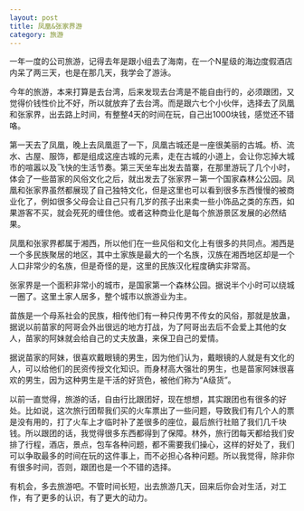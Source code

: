 ```yaml
---
layout: post
title: 凤凰&张家界游
category: 旅游
---
```


一年一度的公司旅游，记得去年是跟小组去了海南，在一个N星级的海边度假酒店内呆了两三天，也是在那几天，我学会了游泳。

今年的旅游，本来打算是去台湾，后来发现去台湾是不能自由行的，必须跟团，又觉得价钱性价比不好，所以就放弃了去台湾。而是跟六七个小伙伴，选择去了凤凰和张家界，出去路上时间，有整整4天的时间在玩，自己出1000块钱，感觉还不错咯。

第一天去了凤凰，晚上去凤凰逛了一下，凤凰古城还是一座很美丽的古城。桥、流水、古屋、服饰，都是组成这座古城的元素，走在古城的小道上，会让你忘掉大城市的喧嚣以及飞快的生活节奏。第三天坐车出发去苗寨，在那里游玩了几个小时，体会了一些苗家的风俗文化之后，就出发去了张家界－第一个国家森林公公园。凤凰和张家界虽然都展现了自己独特文化，但是这里也可以看到很多东西慢慢的被商业化了，例如很多父母会让自己只有几岁的孩子出来卖一些小饰品之类的东西，如果游客不买，就会死死的缠住他。或者这种商业化是每个旅游景区发展的必然结果。

凤凰和张家界都属于湘西，所以他们在一些风俗和文化上有很多的共同点。湘西是一个多民族聚居的地区，其中土家族是最大的一个名族，汉族在湘西地区却是一个人口非常少的名族，但是奇怪的是，这里的民族汉化程度确实非常高。

张家界是一个面积非常小的城市，是国家第一个森林公园。据说半个小时可以绕城一圈了。这里土家人居多，整个城市以旅游业为主。

苗族是一个母系社会的民族，相传他们有一种只传男不传女的风俗，那就是放蛊，据说以前苗家的阿哥会外出很远的地方打战，为了阿哥出去后不会爱上其他的女人，苗家的阿妹就会给自己的丈夫放蛊，来保卫自己的爱情。

据说苗家的阿妹，很喜欢戴眼镜的男生，因为他们认为，戴眼镜的人就是有文化的人，可以给他们的民资传授文化知识。而身材高大强壮的男生，也是苗家阿妹很喜欢的男生，因为这种男生是干活的好货色，被他们称为“A级货”。

以前一直觉得，旅游的话，自由行比跟团好，现在想想，其实跟团也有很多的好处。比如说，这次旅行团帮我们买的火车票出了一些问题，导致我们有几个人的票是没有用的，打了火车上才临时补了差很多的座位，最后旅行社赔了我们几千块钱。所以跟团的话，我觉得很多东西都得到了保障。林外，旅行团每天都给我们安排了行程，酒店，景点，包车各种问题，都不需要我们操心，这样的好处了，我们可以争取最多的时间在玩的这件事上，而不必担心各种问题。所以我觉得，除非你有很多时间，否则，跟团也是一个不错的选择。

有机会，多去旅游吧。不管时间长短，出去旅游几天，回来后你会对生活，对工作，有了更多的认识，有了更大的动力。
